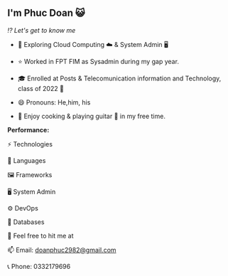 

## I'm Phuc Doan 😺

*⁉️ Let's get to know me*

- 🔭 Exploring Cloud Computing ☁️ & System Admin 🖥️

- ⭐ Worked in FPT FIM as Sysadmin during my gap year.

- 🎓 Enrolled at Posts & Telecomunication information and Technology, class of 2022 🐪

- 😄 Pronouns: He,him, his

- 🧐 Enjoy cooking & playing guitar 🎸 in my free time.

**Performance:**



⚡ Technologies


📃 Languages

    
🖼️ Frameworks


🖥️ System Admin 

  
⚙️ DevOps

  
📖 Databases

  
🚀 Feel free to hit me at

📫 Email: doanphuc2982@gmail.com

📞 Phone: 0332179696
<!---
phuc-doan/phuc-doan is a ✨ special ✨ repository because its `README.md` (this file) appears on your GitHub profile.
You can click the Preview link to take a look at your changes.
--->
